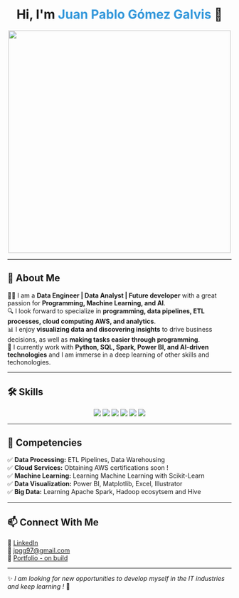 
<h1 align="center">
  Hi, I'm <span style="color:#3498db">Juan Pablo Gómez Galvis</span> 🚀
</h1>

<p align="center">
  <img src="https://user-images.githubusercontent.com/99184393/182430345-c36d5f62-b3a3-4f83-9cd5-fc7c3e597a17.gif" width="500px">
</p>

---

## 🚀 About Me  

👨‍💻 I am a **Data Engineer | Data Analyst | Future developer** with a great passion for **Programming, Machine Learning, and AI**.  
🔍 I look forward to specialize in **programming, data pipelines, ETL processes, cloud computing AWS, and analytics**.  
📊 I enjoy **visualizing data and discovering insights** to drive business decisions, as well as **making tasks easier through programming**.  
📡 I currently work with **Python, SQL, Spark, Power BI, and AI-driven technologies** and I am immerse in a deep learning of other skills and techonologies.  

---

## 🛠 Skills  
<p align="center">
  <img src="https://img.shields.io/badge/Python-3776AB?style=for-the-badge&logo=python&logoColor=white"/>
  <img src="https://img.shields.io/badge/SQL-4479A1?style=for-the-badge&logo=mysql&logoColor=white"/>
  <img src="https://img.shields.io/badge/Apache%20Spark-E25A1C?style=for-the-badge&logo=apachespark&logoColor=white"/>
  <img src="https://img.shields.io/badge/AWS-232F3E?style=for-the-badge&logo=amazonaws&logoColor=white"/>
  <img src="https://img.shields.io/badge/Terraform-7B42BC?style=for-the-badge&logo=terraform&logoColor=white"/>
  <img src="https://img.shields.io/badge/Power%20BI-F2C811?style=for-the-badge&logo=powerbi&logoColor=black"/>
</p>

---

## 🎯 Competencies  
✅ **Data Processing:** ETL Pipelines, Data Warehousing  
✅ **Cloud Services:** Obtaining AWS certifications soon !  
✅ **Machine Learning:** Learning Machine Learning with Scikit-Learn  
✅ **Data Visualization:** Power BI, Matplotlib, Excel, Illustrator  
✅ **Big Data:** Learning Apache Spark, Hadoop ecosytsem and Hive  

---

## 📫 Connect With Me  
💼 [LinkedIn](https://www.linkedin.com/in/jpgomezg)  
📧 jpgg97@gmail.com  
🚀 [Portfolio - on build](https://yourportfolio.com/)  

---

✨ _I am looking for new opportunities to develop myself in the IT industries and keep learning !_ 🚀  
